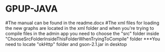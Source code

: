 # GPUP-JAVA
#The manual can be found in the readme.docx 
#The xml files for loading the new graphs are located in the xml folder and when you're trying to compile files in the admin app you need to choose the "src" folder inside "ChooseSrcFolderInsideThisFolderWhenTryingToCompile" folder
***You need to locate "okHttp" folder and gson-2.1.jar in desktop
